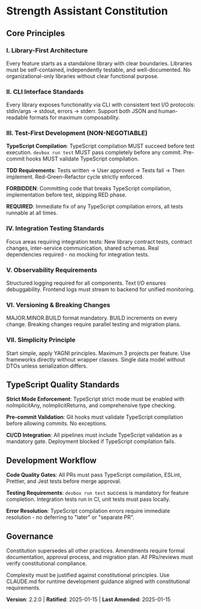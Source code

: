 # Strength Assistant Constitution

## Core Principles

### I. Library-First Architecture
Every feature starts as a standalone library with clear boundaries. Libraries must be self-contained, independently testable, and well-documented. No organizational-only libraries without clear functional purpose.

### II. CLI Interface Standards
Every library exposes functionality via CLI with consistent text I/O protocols: stdin/args → stdout, errors → stderr. Support both JSON and human-readable formats for maximum composability.

### III. Test-First Development (NON-NEGOTIABLE)
**TypeScript Compilation**: TypeScript compilation MUST succeed before test execution. `devbox run test` MUST pass completely before any commit. Pre-commit hooks MUST validate TypeScript compilation.

**TDD Requirements**: Tests written → User approved → Tests fail → Then implement. Red-Green-Refactor cycle strictly enforced.

**FORBIDDEN**: Committing code that breaks TypeScript compilation, implementation before test, skipping RED phase.

**REQUIRED**: Immediate fix of any TypeScript compilation errors, all tests runnable at all times.

### IV. Integration Testing Standards
Focus areas requiring integration tests: New library contract tests, contract changes, inter-service communication, shared schemas. Real dependencies required - no mocking for integration tests.

### V. Observability Requirements  
Structured logging required for all components. Text I/O ensures debuggability. Frontend logs must stream to backend for unified monitoring.

### VI. Versioning & Breaking Changes
MAJOR.MINOR.BUILD format mandatory. BUILD increments on every change. Breaking changes require parallel testing and migration plans.

### VII. Simplicity Principle
Start simple, apply YAGNI principles. Maximum 3 projects per feature. Use frameworks directly without wrapper classes. Single data model without DTOs unless serialization differs.

## TypeScript Quality Standards

**Strict Mode Enforcement**: TypeScript strict mode must be enabled with noImplicitAny, noImplicitReturns, and comprehensive type checking.

**Pre-commit Validation**: Git hooks must validate TypeScript compilation before allowing commits. No exceptions.

**CI/CD Integration**: All pipelines must include TypeScript validation as a mandatory gate. Deployment blocked if TypeScript compilation fails.

## Development Workflow

**Code Quality Gates**: All PRs must pass TypeScript compilation, ESLint, Prettier, and Jest tests before merge approval.

**Testing Requirements**: `devbox run test` success is mandatory for feature completion. Integration tests run in CI, unit tests must pass locally.

**Error Resolution**: TypeScript compilation errors require immediate resolution - no deferring to "later" or "separate PR".

## Governance

Constitution supersedes all other practices. Amendments require formal documentation, approval process, and migration plan. All PRs/reviews must verify constitutional compliance.

Complexity must be justified against constitutional principles. Use CLAUDE.md for runtime development guidance aligned with constitutional requirements.

**Version**: 2.2.0 | **Ratified**: 2025-01-15 | **Last Amended**: 2025-01-15